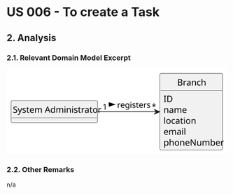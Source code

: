 # US 006 - To create a Task 

## 2. Analysis

### 2.1. Relevant Domain Model Excerpt 

![Domain Model](svg/US05_DM.svg)

### 2.2. Other Remarks

n/a